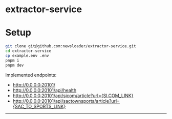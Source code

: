 # extractor-service

# Setup

```sh
git clone git@github.com:newsloader/extractor-service.git
cd extractor-service
cp example.env .env
pnpm i
pnpm dev
```

Implemented endpoints:

- http://0.0.0.0:20101/
- http://0.0.0.0:20101/api/health
- http://0.0.0.0:20101/api/sicom/article?url={SI.COM_LINK}
- http://0.0.0.0:20101/api/sactownsports/article?url={SAC_TO_SPORTS_LINK}
---
